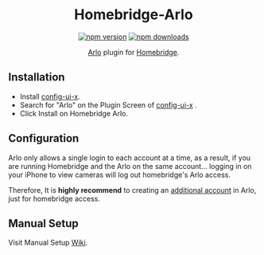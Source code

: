 <span align="center">

# Homebridge-Arlo

<a href="https://www.npmjs.com/package/homebridge-arlo"><img title="npm version" src="https://badgen.net/npm/v/homebridge-arlo" ></a>
<a href="https://www.npmjs.com/package/homebridge-arlo"><img title="npm downloads" src="https://badgen.net/npm/dt/homebridge-arlo" ></a>

<p><a href="https://www.arlo.com/">Arlo</a> plugin for 
  <a href="https://homebridge.io">Homebridge</a>. 
  
</p>

</span>

## Installation
* Install [config-ui-x](https://github.com/oznu/homebridge-config-ui-x).
* Search for "Arlo" on the Plugin Screen of [config-ui-x](https://github.com/oznu/homebridge-config-ui-x) .
* Click Install on Homebridge Arlo.

## Configuration
Arlo only allows a single login to each account at a time, as a result, if you
are running Homebridge and the Arlo on the same account... logging in on your
iPhone to view cameras will log out homebridge's Arlo access.

Therefore, It is **highly recommend** to creating an [additional account](https://my.arlo.com/#/registration) in Arlo, just
for homebridge access.

## Manual Setup

  Visit Manual Setup [Wiki](https://github.com/homebridge-plugins/homebridge-arlo/wiki/Manual-Setup).

